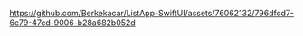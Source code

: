 

https://github.com/Berkekacar/ListApp-SwiftUI/assets/76062132/796dfcd7-6c79-47cd-9006-b28a682b052d


